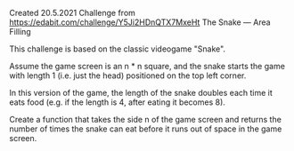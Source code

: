 Created 20.5.2021
Challenge from https://edabit.com/challenge/Y5Ji2HDnQTX7MxeHt
The Snake — Area Filling

This challenge is based on the classic videogame "Snake".

Assume the game screen is an n * n square, and the snake starts the game with length 1 (i.e. just the head) positioned on the top left corner.

In this version of the game, the length of the snake doubles each time it eats food (e.g. if the length is 4, after eating it becomes 8).

Create a function that takes the side n of the game screen and returns the number of times the snake can eat before it runs out of space in the game screen.